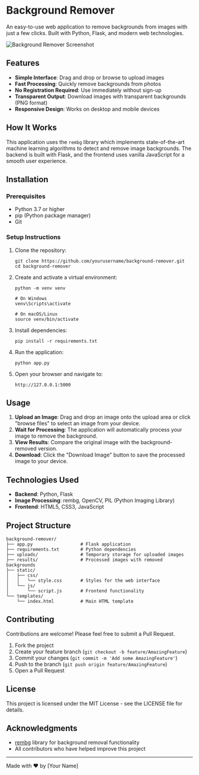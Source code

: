 # Background Remover

An easy-to-use web application to remove backgrounds from images with just a few clicks. Built with Python, Flask, and modern web technologies.

![Background Remover Screenshot](https://via.placeholder.com/800x400)

## Features

- **Simple Interface**: Drag and drop or browse to upload images
- **Fast Processing**: Quickly remove backgrounds from photos
- **No Registration Required**: Use immediately without sign-up
- **Transparent Output**: Download images with transparent backgrounds (PNG format)
- **Responsive Design**: Works on desktop and mobile devices

## How It Works

This application uses the `rembg` library which implements state-of-the-art machine learning algorithms to detect and remove image backgrounds. The backend is built with Flask, and the frontend uses vanilla JavaScript for a smooth user experience.

## Installation

### Prerequisites

- Python 3.7 or higher
- pip (Python package manager)
- Git

### Setup Instructions

1. Clone the repository:
   ```
   git clone https://github.com/yourusername/background-remover.git
   cd background-remover
   ```

2. Create and activate a virtual environment:
   ```
   python -m venv venv
   
   # On Windows
   venv\Scripts\activate
   
   # On macOS/Linux
   source venv/bin/activate
   ```

3. Install dependencies:
   ```
   pip install -r requirements.txt
   ```

4. Run the application:
   ```
   python app.py
   ```

5. Open your browser and navigate to:
   ```
   http://127.0.0.1:5000
   ```

## Usage

1. **Upload an Image**: Drag and drop an image onto the upload area or click "browse files" to select an image from your device.
2. **Wait for Processing**: The application will automatically process your image to remove the background.
3. **View Results**: Compare the original image with the background-removed version.
4. **Download**: Click the "Download Image" button to save the processed image to your device.

## Technologies Used

- **Backend**: Python, Flask
- **Image Processing**: rembg, OpenCV, PIL (Python Imaging Library)
- **Frontend**: HTML5, CSS3, JavaScript

## Project Structure

```
background-remover/
├── app.py                  # Flask application
├── requirements.txt        # Python dependencies
├── uploads/                # Temporary storage for uploaded images
├── results/                # Processed images with removed backgrounds
├── static/
│   ├── css/
│   │   └── style.css       # Styles for the web interface
│   └── js/
│       └── script.js       # Frontend functionality
└── templates/
    └── index.html          # Main HTML template
```

## Contributing

Contributions are welcome! Please feel free to submit a Pull Request.

1. Fork the project
2. Create your feature branch (`git checkout -b feature/AmazingFeature`)
3. Commit your changes (`git commit -m 'Add some AmazingFeature'`)
4. Push to the branch (`git push origin feature/AmazingFeature`)
5. Open a Pull Request

## License

This project is licensed under the MIT License - see the LICENSE file for details.

## Acknowledgments

- [rembg](https://github.com/danielgatis/rembg) library for background removal functionality
- All contributors who have helped improve this project

---

Made with ❤️ by [Your Name]
